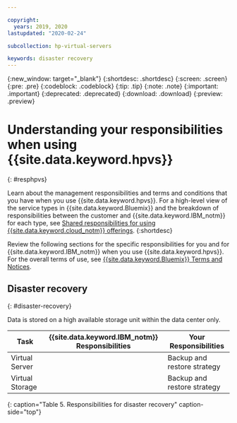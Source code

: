 ```yaml
---

copyright:
  years: 2019, 2020
lastupdated: "2020-02-24"

subcollection: hp-virtual-servers

keywords: disaster recovery
---
```


{:new_window: target="_blank"}
{:shortdesc: .shortdesc}
{:screen: .screen}
{:pre: .pre}
{:codeblock: .codeblock}
{:tip: .tip}
{:note: .note}
{:important: .important}
{:deprecated: .deprecated}
{:download: .download}
{:preview: .preview}

# Understanding your responsibilities when using {{site.data.keyword.hpvs}}
{: #resphpvs}
<!-- The title of your H1 should be Understanding your responsibilities with using _service-name_, where _service-name_ is the non-trademarked short version conref. -->

Learn about the management responsibilities and terms and conditions that you have when you use {{site.data.keyword.hpvs}}. For a high-level view of the service types in {{site.data.keyword.Bluemix}} and the breakdown of responsibilities between the customer and {{site.data.keyword.IBM_notm}} for each type, see [Shared responsibilities for using {{site.data.keyword.cloud_notm}} offerings](/docs/overview?topic=overview-shared-responsibilities).
{:shortdesc}

Review the following sections for the specific responsibilities for you and for {{site.data.keyword.IBM_notm}} when you use {{site.data.keyword.hpvs}}. For the overall terms of use, see [{{site.data.keyword.Bluemix}} Terms and Notices](/docs/overview/terms-of-use?topic=overview-terms).


## Disaster recovery
{: #disaster-recovery}

Data is stored on a high available storage unit within the data center only.
<!-- Include an introductory sentence or two about this table. Leave the cell blank for the responsible party column if they do not have responsibility for the given task.  -->

| Task | {{site.data.keyword.IBM_notm}} Responsibilities | Your Responsibilities |
|----------|-----------------------|--------|
|Virtual Server|                   | Backup and restore strategy |
|Virtual Storage|                  | Backup and restore strategy |
{: caption="Table 5. Responsibilities for disaster recovery" caption-side="top"}
